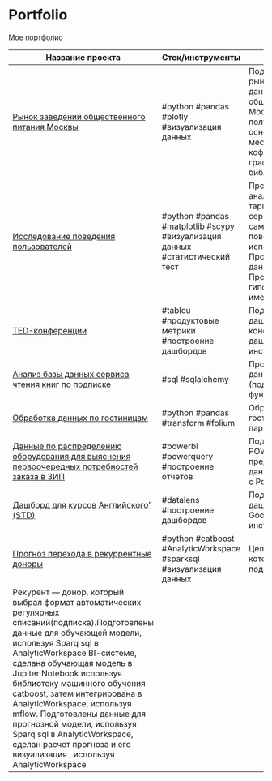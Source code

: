 # Portfolio
Мое портфолио

| Название проекта  | Стек/инструменты | Описание проекта|
| ----------------- | ---------------- |---------------- |
| [Рынок заведений общественного питания Москвы](https://github.com/RustamBash7/Portfolio/blob/main/Project-plotly/plotly.ipynb)  | #python #pandas #plotly #визуализация данных  | Подготовлено исследование рынка на основе открытых данных о заведениях общественного питания Москвы, визуализированы полученные данные. На основе данных выбрано место для открытия новой кофейни. В построении графиков  использованы библиотека plotly.   |
| [Исследование поведения пользователей](https://github.com/RustamBash7/Portfolio/blob/main/project-scipy/scypi.ipynb)  |  #python #pandas #matplotlib #scypy #визуализация данных #статистический тест| Проведен предварительный анализ использования тарифов на выборке клиентов сервиса самокатов,проанализировано поведение клиентов при использовании услуг. Проведена предобработка данных, их анализ. Проверены статистические гипотезы на основе имеющихся данных.  |
| [TED-конференции](https://public.tableau.com/app/profile/rustam.s3669/viz/TED-conference_17114765430240/TED-)  | #tableu #продуктовые метрики #построение дашбордов  | Подготовлен интерактивный дашборд на основе данных о конференциях. Для создания дашбордов использован BI-инструмент Tableau.  |
| [Анализ базы данных сервиса чтения книг по подписке](https://github.com/RustamBash7/Portfolio/blob/main/project-sql/sql_books.ipynb)  |  #sql #sqlalchemy| Проведен анализ базы данных c запросами на SQL (подзапросы, оконные функции, CTE).  |
| [Обработка данных по гостиницам](https://github.com/RustamBash7/Portfolio/blob/main/project-transform/tecnezis.ipynb)  |  #python #pandas #transform #folium| Обработка сырых данных по гостиницам, поступившим от парсера.  |
| [Данные по распределению оборудования для выяснения первоочередных потребностей заказа в ЗИП](https://github.com/RustamBash7/Portfolio/blob/1d96b066ec51bec036563f1da8272d8385cd8426/project-zip/ZIP.pdf)  | #powerbi #powerquery #построение отчетов | Подготовлены отчеты в POWER BI . Для предварительной обработки данных использовался Excel c PowerQuery.  |
| [Дашборд для курсов Английского” (STD)](https://datalens.yandex.cloud/83iwkkjnucxqv-report-english-ya-praktikum)  | #datalens #построение дашбордов  | Подготовлен интерактивный дашборд при переходе с  Google таблиц на BI-инструмент Yandex Datalens .|
| [Прогноз перехода в рекуррентные доноры](https://github.com/RustamBash7/Portfolio/blob/main/project-catboost/AWmodul4.ipynb)  | #python #catboost #AnalyticWorkspace #sparksql #визуализация данных  | Цель: Определение доноров, которые могут перейти на подписку
Рекурент — донор, который выбрал формат автоматических регулярных списаний(подписка).Подготовлены данные для обучающей модели, используя Sparq sql в AnalyticWorkspace BI-cистеме, сделана обучающая модель в Jupiter Notebook используя библиотеку машинного обучения catboost, затем интегрирована в AnalyticWorkspace, используя mflow.  Подготовлены данные для прогнозной модели, используя Sparq sql в AnalyticWorkspace, сделан расчет прогноза и его визуализация , используя AnalyticWorkspace |   |
